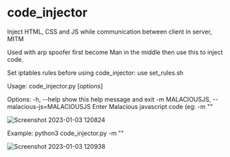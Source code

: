 # code_injector
Inject HTML, CSS and JS while communication between client in server, MITM

Used with arp spoofer first become Man in the middle then use this to inject code.

Set iptables rules before using code_injector:
use set_rules.sh

Usage: code_injector.py [options]

Options:
  -h, --help            show this help message and exit
  -m MALACIOUSJS, --malacious-js=MALACIOUSJS
                        Enter Malacious javascript code (eg: -m
                        "<script>alert(1);</script>"

![Screenshot 2023-01-03 120824](https://user-images.githubusercontent.com/109381227/210311167-91b2692a-50c5-423d-96e9-59abd0220679.jpg)

Example:
python3 code_injector.py -m "<script>alert(1);</script>"

![Screenshot 2023-01-03 120938](https://user-images.githubusercontent.com/109381227/210311276-cb0d4d44-750a-4124-bb48-dc8361ea630c.jpg)

